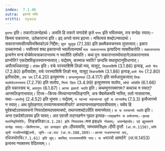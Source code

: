 ```yaml
---
index:  7.1.46
sutra:  इदन्तो मसि
vritti:  nyasa
---
```


`इदन्तः` इति। तकारोऽसन्देहार्थः। असति हि तकारे यणादेशे कृते `यन्तः` इति भवितव्यम्, तत्र सन्देहः स्यात्--किमयं यकारान्तः, उतेकारान्त इति। इद् अन्तो यस्य इदन्तः। मसित्ययं शब्दोऽन्यपदार्थः। सकारान्तमसीत्यविभक्तिकोऽयं निर्द्देशः; `सुपां सुलुक्` (7.1.39) इति प्रथमैकवचनस्य लुप्तत्वात्। इकार उच्चारणार्थः। भसीत्ययं शब्द इकारान्तो भवतीत्यस्यार्थं `मसः सकारान्तस्य` इत्यादिना व्यक्तीकरोति। `सकारान्तस्य` इत्यनेन मन्त्रं वोचेमेत्यत्राकारान्तस्य न भवतीति दर्शयति। कथं पुनः सकारान्तस्योपादानेऽसकारान्तस्य प्राप्नोति? एकदेशविकृतस्यानन्यत्वात्। यद्येवम्, कस्मान्न भवति? छन्दसि यथादृष्टानुविधानात्। अपौत्यधिकाराद्वा। `वोचेम` इति। वचेः परस्याशिषि लिङो मस्, यासुट्, `लिङ्याशिषि` (3.1.86) इत्यङ्, `अतो येयः` (7.2.80) इतीयादेशः, वचेः परस्याशिषि लिङो मस्, यासुट् `लिङ्याशिषि` (3.1.86) इत्यङ्,`अतो येयः` (7.2.80) इतीयादेशः, `वच उम्` (7.4.20) इत्युमागमः। `छन्दस्युभयथा` (3.4.117) इति सार्वधातुकत्वात् `लिङः सलोपोऽनन्त्यस्य` (7.2.79) इति सलोपः, `नित्यं ङितः` (3.4.99) इत्युत्तमस्य सलोपः, `लोपो व्योर्वलि` (6.1.66) इति यकारसय च, `आदगुणः` (6.1.87)। `आगम इकारो भवति` इति। कथम्पुनरयमागमः? कथञ्च न स्यात्? आगमलिङ्गाभावात्। टित्त्व--कित्त्व-मित्त्वान्यागमलिङ्गानि, अत्र चैषामेकमपि नास्ति, ततो नासावागमः, यथा--`अस्तेर्भूः` (2.4.52) इति भूभावः। यद्येवम्, `न य्वाभ्यां पदान्ताभ्यां पूर्वौ च ताभ्यामैच्` (7.3.3) इत्यैजागमो न स्यात्। अथ पूर्वग्रहणात् तस्यागमत्वमवसीयते? अस्याप्यन्तग्रहणादवसीयताम्। यथैव हि पूर्वशब्दोऽवयववचनो नियतदेशमदयवमाचष्टे, तथान्तशब्दोऽपीति समानमेतत्। `स च तस्यान्तो भवति` इति। अन्त एकदेशोऽवयव इति यावत्। अत एवासौ तद्गरहणेन गृह्यत इत्याह--`तद्ग्रहणेन च प्रयोजनम्--पृथक् स्वरनिवृत्तिरिति; `तिङ्ङतिङा` (8.1.28) इति निघातश्च। `मस इक्` इति नोक्तम्; असन्देहार्थम्। एवं ह्युच्यमाने सन्देहः स्यात्--किमिगागमः, उत प्रत्याहार इति। `दीपयामसि, जम्भयमसि` इति। `दीपी दृप्तौ` (धा.पा.1150),जभि जृभी गात्रविनामे`झ्र्`जभी, जृभि--धा.पाट (धा.पा.388,389)--आभ्यां णअयन्ताभ्यां लट्, `रधिजभोरचि` (7.1.61) इति लुम्। क्वचित् भञ्जयामसीति पाठः। स च `भञ्जो आमर्दने` (धा.पा.1453) इत्यस्य ण्यक्तस्य वेदितव्यम्।।

